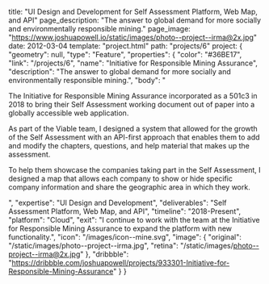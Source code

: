 title: "UI Design and Development for Self Assessment Platform, Web Map, and API"
page_description: "The answer to global demand for more socially and environmentally responsible mining."
page_image: "https://www.joshuapowell.io/static/images/photo--project--irma@2x.jpg"
date: 2012-03-04
template: "project.html"
path: "projects/6"
project: {
  "geometry": null,
  "type": "Feature",
  "properties": {
    "color": "#36BE17",
    "link": "/projects/6",
    "name": "Initiative for Responsible Mining Assurance",
    "description": "The answer to global demand for more socially and environmentally responsible mining.",
    "body": "<p>The Initiative for Responsible Mining Assurance incorporated as a 501c3 in 2018 to bring their Self Assessment working document out of paper into a globally accessible web application.</p><p>As part of the Viable team, I designed a system that allowed for the growth of the Self Assessment with an API-first approach that enables them to add and modify the chapters, questions, and help material that makes up the assessment.</p><p>To help them showcase the companies taking part in the Self Assessment, I designed a map that allows each company to show or hide specific company information and share the geographic area in which they work.</p>",
    "expertise": "UI Design and Development",
    "deliverables": "Self Assessment Platform, Web Map, and API",
    "timeline": "2018-Present",
    "platform": "Cloud",
    "exit": "I continue to work with the team at the Initiative for Responsible Mining Assurance to expand the platform with new functionality.",
    "icon": "/images/icon--mine.svg",
    "image": {
      "original": "/static/images/photo--project--irma.jpg",
      "retina": "/static/images/photo--project--irma@2x.jpg"
    },
    "dribbble": "https://dribbble.com/joshuapowell/projects/933301-Initiative-for-Responsible-Mining-Assurance"
  }
}
